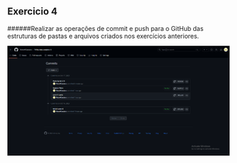 ## Exercicio 4
######Realizar as operações de commit e push para o GitHub das estruturas de pastas e arquivos criados nos exercícios anteriores.

<img src="../evidencias/historico_commit.png">
